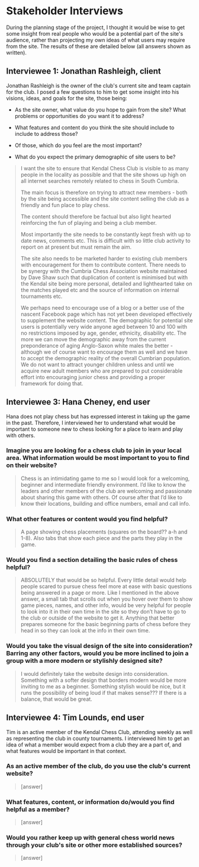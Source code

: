 # Stakeholder Interviews

During the planning stage of the project, I thought it would be wise to get some insight from real people who would be a potential part of the site's audience, rather than projecting my own ideas of what users may require from the site. The results of these are detailed below (all answers shown as written).

## Interviewee 1: Jonathan Rashleigh, client

Jonathan Rashleigh is the owner of the club's current site and team captain for the club. I posed a few questions to him to get some insight into his visions, ideas, and goals for the site, those being:   

- As the site owner, what value do you hope to gain from the site? What problems or opportunities do you want it to address?

- What features and content do you think the site should include to include to address those?

- Of those, which do you feel are the most important?

- What do you expect the primary demographic of site users to be?

> I want the site to ensure that Kendal Chess Club is visible to as many people in the locality as possible and that the site shows up high on all internet searches remotely related to chess in South Cumbria.   
>
> The main focus is therefore on trying to attract new members - both by the site being accessible and the site content selling the club as a friendly and fun place to play chess.   
>
> The content should therefore be factual but also light hearted reinforcing the fun of playing and being a club member. 
>
> Most importantly the site needs to be constantly kept fresh with up to date news, comments etc.  This is difficult with so little club activity to report on at present but must remain the aim.   
>
> The site also needs to be marketed harder to existing club members with encouragement for them to contribute content.  There needs to be synergy with the Cumbria Chess Association website maintained by Dave Shaw such that duplication of content is minimised but with the Kendal site being more personal, detailed and lighthearted  take on the matches played etc and the source of information on internal tournaments etc.   
>
> We perhaps need to encourage use of a blog or a better use of the nascent Facebook page which has not yet been developed effectively to supplement the website content.
The demographic for potential site users is potentially very wide anyone aged between 10 and 100 with no restrictions imposed by age, gender, ethnicity, disability etc.  The more we can move the demographic away from the current preponderance of aging Anglo-Saxon white males the better - although we of course want to encourage them as well  and we have to accept the demographic reality of the overall Cumbrian population. We do not want to attract younger children unless and until we acquire new adult members who are prepared to put considerable effort into encouraging junior chess and providing a proper framework for doing that.

## Interviewee 3: Hana Cheney, end user

Hana does not play chess but has expressed interest in taking up the game in the past. Therefore, I interviewed her to understand what would be important to someone new to chess looking for a place to learn and play with others.

### Imagine you are looking for a chess club to join in your local area. What information would be most important to you to find on their website?

> Chess is an intimidating game to me so I would look for a welcoming, beginner and intermediate friendly environment. I’d like to know the leaders and other members of the club are welcoming and passionate about sharing this game with others. Of course after that I’d like to know their locations, building and office numbers, email and call info.  

### What other features or content would you find helpful?

> A page showing chess placements (squares on the board?? a-h and 1-8). Also tabs that show each piece and the parts they play in the game.  

### Would you find a section detailing the basic rules of chess helpful?

> ABSOLUTELY that would be so helpful. Every little detail would help people scared to pursue chess feel more at ease with basic questions being answered in a page or more. Like I mentioned in the above answer, a small tab that scrolls out when you hover over them to show game pieces, names, and other info, would be very helpful for people to look into it in their own time in the site so they don’t have to go to the club or outside of the website to get it. Anything that better prepares someone for the basic beginning parts of chess before they head in so they can look at the info in their own time.  

### Would you take the visual design of the site into consideration? Barring any other factors, would you be more inclined to join a group with a more modern or stylishly designed site?

> I would definitely take the website design into consideration. Something with a softer design that borders modern would be more inviting to me as a beginner. Something stylish would be nice, but it runs the possibility of being loud if that makes sense??? If there is a balance, that would be great.  

## Interviewee 4: Tim Lounds, end user

Tim is an active member of the Kendal Chess Club, attending weekly as well as representing the club in county tournaments. I interviewed him to get an idea of what a member would expect from a club they are a part of, and what features would be important in that context.

### As an active member of the club, do you use the club's current website?

> [answer]

### What features, content, or information do/would you find helpful as a member?

> [answer]

### Would you rather keep up with general chess world news through your club's site or other more established sources?

> [answer]